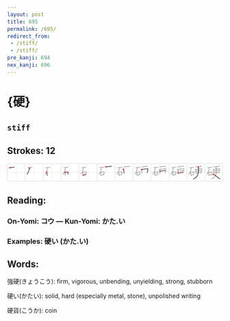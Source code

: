 ```yaml
---
layout: post
title: 695
permalink: /695/
redirect_from:
 - /stiff/
 - /stiff/
pre_kanji: 694
nex_kanji: 696
---
```


# {硬}

## `stiff`

## Strokes: 12

<div class="stroke"><img src="../images/E7A1AC.png" /></div>

## Reading:

### On-Yomi: コウ &mdash; Kun-Yomi: かた.い

### Examples: 硬い (かた.い)

## Words:

強硬(きょうこう): firm, vigorous, unbending, unyielding, strong, stubborn

硬い(かたい): solid, hard (especially metal, stone), unpolished writing

硬貨(こうか): coin
